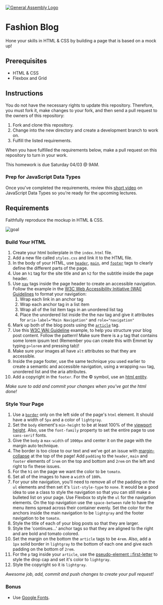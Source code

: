 [![General Assembly Logo](https://camo.githubusercontent.com/1a91b05b8f4d44b5bbfb83abac2b0996d8e26c92/687474703a2f2f692e696d6775722e636f6d2f6b6538555354712e706e67)](https://generalassemb.ly/education/web-development-immersive)

# Fashion Blog

Hone your skills in HTML & CSS by building a page that is based on a mock up!

## Prerequisites

- HTML & CSS
- Flexbox and Grid

## Instructions

You do not have the necessary rights to update this repository. Therefore, you
must fork it, make changes to your fork, and then send a pull request to the
owners of this repository:

1. Fork and clone this repository.
1. Change into the new directory and create a development branch to work on.
1. Fulfill the listed requirements.

When you have fulfilled the requirements below, make a pull request on this
repository to turn in your work.

This homework is due Saturday 04/03 @ 9AM.

### Prep for JavaScript Data Types

Once you've completed the requirements, review this [short video](https://www.youtube.com/watch?time_continue=4&v=_r_LCMBvxmg&feature=emb_logo) on JavaScript Data Types so you're ready for the upcoming lectures.

## Requirements

Faithfully reproduce the mockup in HTML & CSS.

![goal](./mock.png)

### Build Your HTML

1. Create your html boilerplate in the `index.html` file.
1. Add a new file called `styles.css` and link it to the HTML file.
1. In the body of your HTML, use [`header`](https://developer.mozilla.org/en-US/docs/Web/HTML/Element/header), [`main`](https://developer.mozilla.org/en-US/docs/Web/HTML/Element/main), and [`footer`](https://developer.mozilla.org/en-US/docs/Web/HTML/Element/footer) tags to clearly define the different parts of the page.
1. Use an `h1` tag for the site title and an `h2` for the subtitle inside the page header.
1. Use [`nav`](https://developer.mozilla.org/en-US/docs/Web/HTML/Element/nav) tags inside the page header to create an accessible navigation. Follow the example in the [W3C Web Accessibility Initiative (WAI) Guidelines](https://www.w3.org/WAI/tips/developing/#provide-meaning-for-non-standard-interactive-elements) to format your navigation:
   1. Wrap each link in an anchor tag
   1. Wrap each anchor tag in a list item
   1. Wrap all of the list item tags in an unordered list tag
   1. Place the unordered list inside the the nav tag and give it attributes for `aria-label="Main Navigation"` and `role="navigation"`
1. Mark up both of the blog posts using the [`article`](https://developer.mozilla.org/en-US/docs/Web/HTML/Element/article) tag.
1. Use this [W3C WAI Guideline](https://www.w3.org/WAI/tips/developing/#use-mark-up-to-convey-meaning-and-structure) example, to help you structure your blog post content. Follow the pattern! Make sure there is a `p` tag that contains some lorem ipsum text (Remember you can create this with Emmet by typing `p>lorem` and pressing tab)!
1. Make sure your images all have `alt` attributes so that they are accessible.
1. Inside the page footer, use the same technique you used earlier to create a semantic and accessible navigation, using a wrapping `nav` tag, unordered list and the aria attributes.
1. Add a copyright in the `footer`. For the &copy; symbol, use an [html entity](https://www.w3schools.com/html/html_entities.asp).

_Make sure to add and commit your changes when you've got the html done!_

### Style Your Page

1. Use a [`border`](https://www.w3schools.com/css/css_border.asp) only on the left side of the page's `html` element. It should have a width of `5px` and a color of `lightgray`.
1. Set the `body` element's `min-height` to be at least 100% of the [viewport height](https://alligator.io/css/viewport-units/). Also, use the `font-family` property to set the entire page to use `sans-serif` fonts.
1. Give the `body` a `max-width` of `1000px` and center it on the page with the margin auto technique.
1. The border is too close to our text and we've got an issue with [margin-collapse](https://medium.com/@joseph0crick/margin-collapse-in-css-what-why-and-how-328c10e37ca0) at the top of the page! Add `padding` to the `header`, `main` and `footer` elements of `1rem` on the top and bottom and `2rem` on the left and right to fix these issues.
1. For the `h1` on the page we want the color to be `tomato`.
1. Set all of the images to have a `width` of `100%`.
1. For your site navigation, you'll need to remove all of the padding on the `ul` elements and then set it's `list-style-type` to `none`. It would be a good idea to use a class to style the navigation so that you can still make a bulleted list on your page. Use Flexbox to style the `ul` for the navigation elements. On the top navigation use the `space-between` rule to have the menu items spread across their container evenly. Set the color for the anchors inside the main navigation to be `lightgray` and the footer navigation to be `tomato`.
1. Style the title of each of your blog posts so that they are larger.
1. Style the 'continues...' anchor tags so that they are aligned to the right and are bold and tomato colored.
1. Set the margin on the bottom the `article` tags to be `4rem`. Also, add a `1px` solid border in `lightgray` to the bottom of each one and give each padding on the bottom of `2rem`.
1. For the `p` tag inside your `article`, use the [pseudo-element ::first-letter](https://developer.mozilla.org/en-US/docs/Web/CSS/::first-letter) to style the drop cap and set it's color to `lightgray`.
1. Style the copyright so it is `lightgray`.

_Awesome job, add, commit and push changes to create your pull request!_

### Bonus

- Use [Google Fonts](https://fonts.google.com/).
